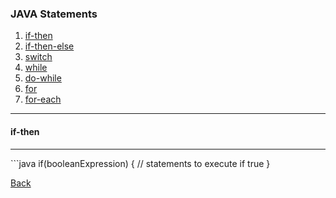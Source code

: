 ### JAVA Statements

1. [if-then](if-then/README.md)
2. [if-then-else](if-then-else/README.md)
3. [switch](switch/README.md)
4. [while](while/README.md)
5. [do-while](do-while/README.md)
6. [for](for/README.md)
7. [for-each](for-each/README.md)

<hr/>

#### if-then

<hr/>
```java
if(booleanExpression) {
    // statements to execute if true
}

[Back](../)
